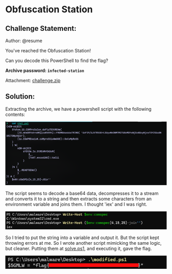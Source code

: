# Obfuscation Station
## Challenge Statement:
Author: @resume

You've reached the Obfuscation Station!  

Can you decode this PowerShell to find the flag?  

**Archive password: `infected-station`**

Attachment: [challenge.zip](challenge.zip)

## Solution:
Extracting the archive, we have a powershell script with the following contents:

![chal.ps1](assets/1.png)

The script seems to decode a base64 data, decompresses it to a stream and converts it to a string and then extracts some characters from an environment variable and joins them. I thought 'iex' and I was right.

![iex](assets/2.png)

So I tried to put the string into a variable and output it. But the script kept throwing errors at me. So I wrote another script mimicking the same logic, but cleaner. Putting them at [solve.ps1](solve.ps1), and executing it, gave the flag.

![flag](assets/3.png)



